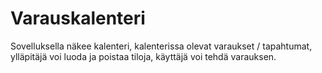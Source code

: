 # Varauskalenteri

Sovelluksella näkee kalenteri, kalenterissa olevat varaukset / tapahtumat, ylläpitäjä voi luoda ja poistaa tiloja, käyttäjä voi tehdä varauksen.
